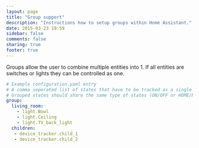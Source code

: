 ```yaml
---
layout: page
title: "Group support"
description: "Instructions how to setup groups within Home Assistant."
date: 2015-03-23 19:59
sidebar: false
comments: false
sharing: true
footer: true
---
```


Groups allow the user to combine multiple entities into 1. If all entities are switches or lights they can be controlled as one.

```yaml
# Example configuration.yaml entry
# A comma seperated list of states that have to be tracked as a single group
# Grouped states should share the same type of states (ON/OFF or HOME/NOT_HOME)
group: 
  living_room:
    - light.Bowl
    - light.Ceiling
    - light.TV_back_light
  children:
   - device_tracker.child_1
   - device_tracker.child_2
```
